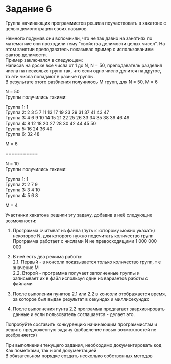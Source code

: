 # Задание 6
Группа начинающих программистов решила поучаствовать в хакатоне с целью демонстрации своих навыков. <br/>

Немного подумав они вспомнили, что не так давно на занятиях по математике они проходили тему "свойства делимости целых чисел". На этом занятии преподаватель показывал пример с использованием фактов делимости. <br/>
Пример заключался в следующем: <br/>
Написав на доске все числа от 1 до N, N = 50, преподаватель разделил числа на несколько групп
так, что если одно число делится на другое, то эти числа попадают в разные группы. <br/>
В результате этого разбиения получилось M групп, для N = 50, M = 6 <br/>

N = 50<br/>
Группы получились такими: <br/>

Группа 1: 1<br/>
Группа 2: 2 3 5 7 11 13 17 19 23 29 31 37 41 43 47<br/>
Группа 3: 4 6 9 10 14 15 21 22 25 26 33 34 35 38 39 46 49<br/>
Группа 4: 8 12 18 20 27 28 30 42 44 45 50<br/>
Группа 5: 16 24 36 40<br/>
Группа 6: 32 48<br/>

M = 6<br/>

===========

N = 10<br/>
Группы получились такими: <br/>

Группа 1: 1<br/>
Группа 2: 2 7 9<br/>
Группа 3: 3 4 10<br/>
Группа 4: 5 6 8<br/>

M = 4<br/>

Участники хакатона решили эту задачу, добавив в неё следующие возможности:<br/>
1. Программа считыват из файла (путь к которому можно указать) некоторое N, 
   для которого нужно подсчитать количество групп<br/>
   Программа работает с числами N не превосходящими 1 000 000 000<br/>
  
2. В ней есть два режима работы:<br/>
  2.1. Первый - в консоли показывается только количество групп, т е значение M<br/>
  2.2. Второй - программа получает заполненные группы и записывает их в файл используя один из вариантов работы с файлами<br/>
           
3. После выполения пунктов 2.1 или 2.2 в консоли отображается время, за которое был выдан результат в секундах и миллисекундах<br/>

4. После выполнения пунта 2.2 программа предлагает заархивировать данные и если пользователь соглашается -
делает это.<br/>

Попробуйте составить конкуренцию начинающим программистам и решить предложенную задачу (добавление новых возможностей не возбраняется)<br/>

При выполнении текущего задания, необходимо документировать код <br/>
Как пометками, так и xml документацией<br/>
В обязательном порядке создать несколько собственных методов<br/>